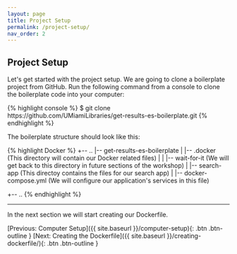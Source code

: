 ```yaml
---
layout: page
title: Project Setup
permalink: /project-setup/
nav_order: 2
---
```


## Project Setup

<p>Let's get started with the project setup. We are going to clone a boilerplate project from GitHub. 
Run the following command from a console to clone the boilerplate code into your computer:</p>

<p>
{% highlight console %}
$ git clone https://github.com/UMiamiLibraries/get-results-es-boilerplate.git
{% endhighlight %} 
</p>

<p>The boilerplate structure should look like this:</p>

{% highlight Docker %}
+-- ..
|-- get-results-es-boilerplate
|   |-- .docker (This directory will contain our Docker related files)
|   |   |-- wait-for-it (We will get back to this directory in future sections of the workshop)
|   |-- search-app (This directoy contains the files for our search app)
|   |-- docker-compose.yml (We will configure our application's services in this file)

+-- ..
{% endhighlight %} 

<hr>

In the next section we will start creating our Dockerfile.


[Previous: Computer Setup]({{ site.baseurl }}/computer-setup){: .btn .btn-outline }
[Next: Creating the Dockerfile]({{ site.baseurl }}/creating-dockerfile/){: .btn .btn-outline }